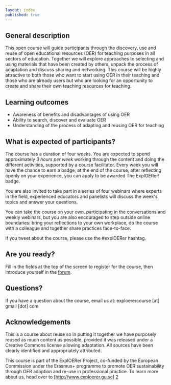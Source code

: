 ```yaml
---
layout: index
published: true
---
```


**General description**
-
This open course will guide participants through the discovery, use and reuse of open educational resources (OER) for teaching purposes in all sectors of education. Together we will explore approaches to selecting and using materials that have been created by others, unpack the process of adaptation and discuss sharing and networking. This course will be highly attractive to both those who want to start using OER in their teaching and those who are already users but who are looking for an opportunity to create and share their own teaching resources for teaching.

**Learning outcomes**
-
 - Awareness of benefits and disadvantages of using OER
 - Ability to search, discover and evaluate OER
 - Understanding of the process of adapting and reusing OER for teaching

**What is expected of participants?**
-
The course has a duration of four weeks. You are expected to spend approximately *3 hours per week* working through the content and doing the different activities, supported by a course facilitator. Every week you will have the chance to earn a badge; at the end of the course, after reflecting openly on your experience, you can apply to be awarded The ExplOERer! badge.

You are also invited to take part in a series of four webinars where experts in the field, experienced educators and panelists will discuss the week's topics and answer your questions.

You can take the course on your own, participating in the conversations and weekly webinars, but you are also encouraged to step outside online boundaries: bring your reflections to your own workplace, do the course with a colleague and together share practices face-to-face.

If you tweet about the course, please use the #explOERer hashtag.

**Are you ready?**
-
Fill in the fields at the top of the screen to register for the course, then introduce yourself in the [forum][1].

**Questions?**
-
If you have a question about the course, email us at: exploerercourse [at] gmail [dot] com

**Acknowledgements**
-
This is a course about reuse so in putting it together we have purposely reused as much content as possible, provided it was released under a Creative Commons license allowing adaptation. All sources have been clearly identified and appropriately attributed.

This course is part of the ExplOERer Project, co-funded by the European Commission under the Erasmus+ programme to promote OER sustainability through OER adoption and re-use in professional practice. To learn more about us, head over to [http://www.exploerer.gu.se] [2]

[1]:http://www.exploerercourse.org/en/modules/week%201/discussion/
[2]:http://www.exploerer.gu.se
